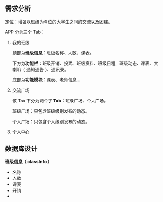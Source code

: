 ## 需求分析

定位：增强以班级为单位的大学生之间的交流以及团建。

APP 分为三个 Tab：

1. 我的班级

    顶部为**班级信息**：班级名称、人数、课表。

    下方为**功能栏**：班级开销、投票、班级资料、班级日程、班级动态、课表、大喇叭（ 通知通告 ）、通讯录。

    底部为**功能模块**：课表、老师信息...

2. 交流广场

    该 Tab 下分为两个**子 Tab**：班级广场、个人广场。

    班级广场：只包含班级级别发布的动态。

    个人广场：只包含个人级别发布的动态。

3. 个人中心

    

## 数据库设计

**班级信息（ classInfo ）**

- 名称
- 人数
- 课表
- 开销
- 